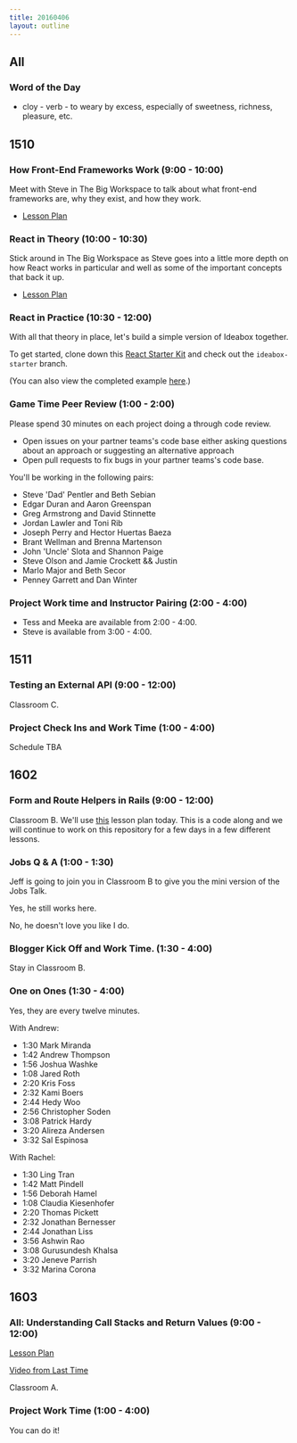 ```yaml
---
title: 20160406
layout: outline
---
```


## All

### Word of the Day
* cloy - verb - to weary by excess, especially of sweetness, richness,
pleasure, etc.


## 1510

### How Front-End Frameworks Work (9:00 - 10:00)

Meet with Steve in The Big Workspace to talk about what front-end frameworks are, why they exist, and how they work.

- [Lesson Plan](https://github.com/turingschool/lesson_plans/blob/master/ruby_04-apis_and_scalability/how_javascript_frontends_work.markdown)

### React in Theory (10:00 - 10:30)

Stick around in The Big Workspace as Steve goes into a little more depth on how React works in particular and well as some of the important concepts that back it up.

- [Lesson Plan](https://github.com/turingschool/lesson_plans/blob/master/ruby_04-apis_and_scalability/react_in_theory.markdown)

### React in Practice (10:30 - 12:00)

With all that theory in place, let's build a simple version of Ideabox together.

To get started, clone down this [React Starter Kit][rsk] and check out the `ideabox-starter` branch.

(You can also view the completed example [here][ic].)

[rsk]: https://github.com/turingschool-examples/react-starter-kit
[ic]: https://github.com/turingschool-examples/react-starter-kit/tree/completed-ideabox-example

### Game Time Peer Review (1:00 - 2:00)

Please spend 30 minutes on each project doing a through code review.

- Open issues on your partner teams's code base either asking questions about an approach or suggesting an alternative approach
- Open pull requests to fix bugs in your partner teams's code base.

You'll be working in the following pairs:

- Steve 'Dad' Pentler and Beth Sebian
- Edgar Duran and Aaron Greenspan
- Greg Armstrong and David Stinnette
- Jordan Lawler and Toni Rib
- Joseph Perry and Hector Huertas Baeza
- Brant Wellman and Brenna Martenson
- John 'Uncle' Slota and Shannon Paige
- Steve Olson and Jamie Crockett && Justin
- Marlo Major and Beth Secor
- Penney Garrett and Dan Winter

### Project Work time and Instructor Pairing (2:00 - 4:00)

- Tess and Meeka are available from 2:00 - 4:00.
- Steve is available from 3:00 - 4:00.

## 1511

### Testing an External API (9:00 - 12:00)

Classroom C.

### Project Check Ins and Work Time (1:00 - 4:00)

Schedule TBA


## 1602

### Form and Route Helpers in Rails (9:00 - 12:00)

Classroom B. We'll use [this](https://github.com/turingschool/lesson_plans/blob/master/ruby_02-web_applications_with_ruby/forms_and_route_helpers_in_rails.markdown) lesson plan today. This is a code along and we will continue to work on this repository for a few days in a few different lessons.

### Jobs Q & A (1:00 - 1:30)

Jeff is going to join you in Classroom B to give you the mini
version of the Jobs Talk.

Yes, he still works here.

No, he doesn't love you like I do.

### Blogger Kick Off and Work Time. (1:30 - 4:00)

Stay in Classroom B.

### One on Ones (1:30 - 4:00)

Yes, they are every twelve minutes.

With Andrew:

* 1:30 Mark Miranda
* 1:42 Andrew Thompson
* 1:56 Joshua Washke
* 1:08 Jared Roth
* 2:20 Kris Foss
* 2:32 Kami Boers
* 2:44 Hedy Woo
* 2:56 Christopher Soden
* 3:08 Patrick Hardy
* 3:20 Alireza Andersen
* 3:32 Sal Espinosa

With Rachel:

* 1:30 Ling Tran
* 1:42 Matt Pindell
* 1:56 Deborah Hamel
* 1:08 Claudia Kiesenhofer
* 2:20 Thomas Pickett
* 2:32 Jonathan Bernesser
* 2:44 Jonathan Liss
* 3:56 Ashwin Rao
* 3:08 Gurusundesh Khalsa
* 3:20 Jeneve Parrish
* 3:32 Marina Corona

## 1603

### All: Understanding Call Stacks and Return Values (9:00 - 12:00)

[Lesson Plan](https://github.com/turingschool/lesson_plans/blob/master/ruby_01-object_oriented_programming_with_ruby/stacks_methods_and_program_flow.markdown)

[Video from Last Time](https://vimeo.com/155902102)

Classroom A.

### Project Work Time (1:00 - 4:00)

You can do it!
